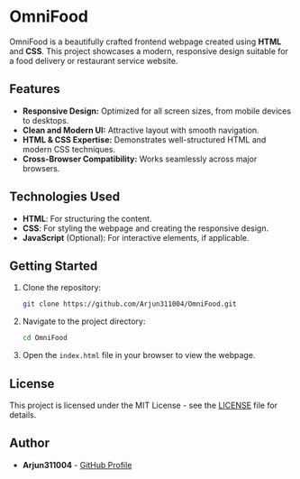 # OmniFood

OmniFood is a beautifully crafted frontend webpage created using **HTML** and **CSS**. This project showcases a modern, responsive design suitable for a food delivery or restaurant service website.

## Features

- **Responsive Design:** Optimized for all screen sizes, from mobile devices to desktops.
- **Clean and Modern UI:** Attractive layout with smooth navigation.
- **HTML & CSS Expertise:** Demonstrates well-structured HTML and modern CSS techniques.
- **Cross-Browser Compatibility:** Works seamlessly across major browsers.

## Technologies Used

- **HTML**: For structuring the content.
- **CSS**: For styling the webpage and creating the responsive design.
- **JavaScript** (Optional): For interactive elements, if applicable.

## Getting Started

1. Clone the repository:
   ```bash
   git clone https://github.com/Arjun311004/OmniFood.git

2. Navigate to the project directory:
   ```bash
   cd OmniFood
   ```
3. Open the `index.html` file in your browser to view the webpage.




## License

This project is licensed under the MIT License - see the [LICENSE](LICENSE) file for details.

## Author

- **Arjun311004** - [GitHub Profile](https://github.com/Arjun311004)
```

